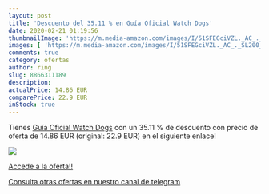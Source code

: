 ```yaml
---
layout: post
title: 'Descuento del 35.11 % en Guía Oficial Watch Dogs'
date: 2020-02-21 01:19:56
thumbnailImage: 'https://m.media-amazon.com/images/I/51SFEGciVZL._AC_._SL200_.jpg'
images: [ 'https://m.media-amazon.com/images/I/51SFEGciVZL._AC_._SL200_.jpg' ]
comments: true
category: ofertas
author: ring
slug: 8866311189
description:
actualPrice: 14.86 EUR
comparePrice: 22.9 EUR
inStock: true
---
```


Tienes [Guía Oficial Watch Dogs](https://www.amazon.com/dp/8866311189/?tag=redken08-20) con un 35.11 % de descuento con precio de oferta de 14.86 EUR (original: 22.9 EUR) en el siguiente enlace!

[![](https://m.media-amazon.com/images/I/51SFEGciVZL._AC_._SL200_.jpg)](https://www.amazon.com/dp/8866311189/?tag=redken08-20)

[Accede a la oferta!!](https://www.amazon.com/dp/8866311189/?tag=redken08-20)

[Consulta otras ofertas en nuestro canal de telegram](https://t.me/s/ofertas25)
